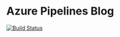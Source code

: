 # Azure Pipelines Blog

[![Build Status](https://dev.azure.com/ivaylokenov1337/AzurePipelinesBlog/_apis/build/status/ivaylokenov.AzurePipelinesBlog?branchName=master)](https://dev.azure.com/ivaylokenov1337/AzurePipelinesBlog/_build/latest?definitionId=1&branchName=master)
